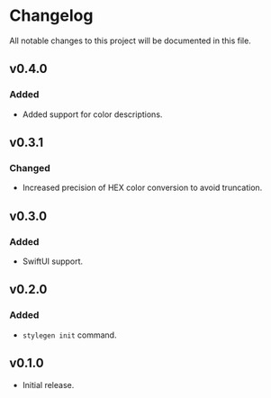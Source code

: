# Changelog
All notable changes to this project will be documented in this file.

## v0.4.0
### Added
- Added support for color descriptions.

## v0.3.1
### Changed
- Increased precision of HEX color conversion to avoid truncation. 

## v0.3.0
### Added
- SwiftUI support.

## v0.2.0
### Added
- `stylegen init` command.

## v0.1.0
- Initial release.
